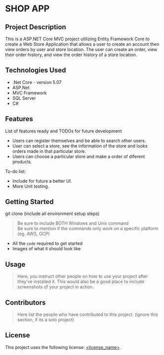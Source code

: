 # SHOP APP

## Project Description

This is a ASP.NET Core MVC project utilizing Entity Framework Core to create a Web Store Application that allows a user to create an account then view orders by user and store location. The user can create an order, view their order history, and view the order history of a store location.

## Technologies Used

*  .Net Core - version 5.07 
*  ASP.Net  
*  MVC Framework 
*  SQL Server
*  C#

## Features

List of features ready and TODOs for future development
* Users can register themselves and be able to search other users.
* User can select a store, see the information of the store and looks orders made in that particular store.
* Users can choose a particular store and make a order of diferent products.

To-do list:
* Include for future a better UI.
* More Unit testing.

## Getting Started
   
git clone 
(include all environment setup steps)

> Be sure to include BOTH Windows and Unix command  
> Be sure to mention if the commands only work on a specific platform (eg. AWS, GCP)

- All the `code` required to get started
- Images of what it should look like

## Usage

> Here, you instruct other people on how to use your project after they’ve installed it. This would also be a good place to include screenshots of your project in action.

## Contributors

> Here list the people who have contributed to this project. (ignore this section, if its a solo project)

## License

This project uses the following license: [<license_name>](<link>).


